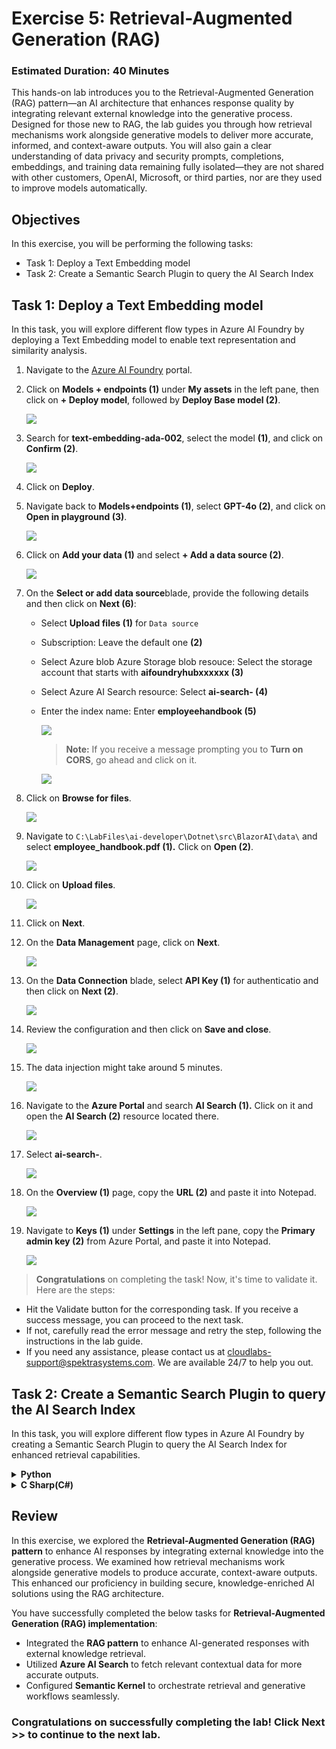 # Exercise 5: Retrieval-Augmented Generation (RAG)

### Estimated Duration: 40 Minutes

This hands-on lab introduces you to the Retrieval-Augmented Generation (RAG) pattern—an AI architecture that enhances response quality by integrating relevant external knowledge into the generative process. Designed for those new to RAG, the lab guides you through how retrieval mechanisms work alongside generative models to deliver more accurate, informed, and context-aware outputs. You will also gain a clear understanding of data privacy and security prompts, completions, embeddings, and training data remaining fully isolated—they are not shared with other customers, OpenAI, Microsoft, or third parties, nor are they used to improve models automatically.

## Objectives
In this exercise, you will be performing the following tasks:
- Task 1: Deploy a Text Embedding model
- Task 2: Create a Semantic Search Plugin to query the AI Search Index

## Task 1: Deploy a Text Embedding model

In this task, you will explore different flow types in Azure AI Foundry by deploying a Text Embedding model to enable text representation and similarity analysis.

1. Navigate to the [Azure AI Foundry](https://ai.azure.com/) portal.
1. Click on **Models + endpoints (1)** under **My assets** in the left pane, then click on **+ Deploy model**, followed by **Deploy Base model (2)**.

    ![](./media/image_007-1.png)
1. Search for **text-embedding-ada-002**, select the model **(1)**, and click on **Confirm (2)**.

    ![](./media/image_084.png)

1. Click on **Deploy**.

1. Navigate back to **Models+endpoints (1)**, select **GPT-4o (2)**, and click on **Open in playground (3)**.

    ![](./media/sk34.png)

1. Click on **Add your data (1)** and select **+ Add a data source (2)**.

    ![](./media/image_085a.png)

1. On the **Select or add data source**blade, provide the following details and then click on **Next (6)**:

    - Select **Upload files (1)** for `Data source`
    - Subscription: Leave the default one **(2)**
    - Select Azure blob Azure Storage blob resouce: Select the storage account that starts with **aifoundryhubxxxxxx (3)**
    - Select Azure AI Search resource: Select **ai-search-<inject key="Deployment ID" enableCopy="false"></inject> (4)** 
    - Enter the index name: Enter **employeehandbook (5)** 
 
      ![](./media/sk35.png)

      >**Note:** If you receive a message prompting you to **Turn on CORS**, go ahead and click on it.

      ![](./media/sk35a.png)      

1. Click on **Browse for files**.

    ![](./media/sk36.png)
  
1. Navigate to `C:\LabFiles\ai-developer\Dotnet\src\BlazorAI\data\` and select **employee_handbook.pdf (1).** Click on **Open (2)**.

    ![](./media/image_087.png)

1. Click on **Upload files**.

    ![](./media/sk37.png)

1. Click on **Next**.

1. On the **Data Management** page, click on **Next**.

    ![](./media/sk38.png)

1. On the **Data Connection** blade, select **API Key (1)** for authenticatio and then click on **Next (2)**.    

    ![](./media/sk39.png)

1. Review the configuration and then click on **Save and close**.

    ![](./media/sk40.png)

1. The data injection might take around 5 minutes.

    ![](./media/sk41.png)

1. Navigate to the **Azure Portal** and search **AI Search (1).** Click on it and open the **AI Search (2)** resource located there.

    ![](./media/image_089.png)

1. Select **ai-search-<inject key="Deployment ID" enableCopy="false"></inject>**.    
    
    ![](./media/image_090.png)

1. On the **Overview (1)** page, copy the **URL (2)** and paste it into Notepad.

    ![](./media/image_091.png)

1. Navigate to **Keys (1)** under **Settings** in the left pane, copy the **Primary admin key (2)** from Azure Portal, and paste it into Notepad.

    ![](./media/image_092.png)

> **Congratulations** on completing the task! Now, it's time to validate it. Here are the steps:

- Hit the Validate button for the corresponding task. If you receive a success message, you can proceed to the next task. 
- If not, carefully read the error message and retry the step, following the instructions in the lab guide.
- If you need any assistance, please contact us at cloudlabs-support@spektrasystems.com. We are available 24/7 to help you out.

<validation step="aba3f1c2-bf55-4ca3-baf6-fcaa280552fa" />  

## Task 2: Create a Semantic Search Plugin to query the AI Search Index

In this task, you will explore different flow types in Azure AI Foundry by creating a Semantic Search Plugin to query the AI Search Index for enhanced retrieval capabilities.

<details>
<summary><strong>Python</strong></summary>

1. Navigate to `Python>src` directory and open **.env (1)** file.

     ![](./media/image_026.png)

1. Paste the **AI search URL** that you copied earlier in the exercise besides `AI_SEARCH_URL` in **.env** file.

     > **Note:** Ensure that every value in the **.env** file is enclosed in **double quotes (")**.

1. Paste the **Primary admin key** that you copied earlier in the exercise besides `AI_SEARCH_KEY`.

     ![](./media/sk42.png)

1. Save the file.

1. Navigate to `Python>src>plugins` directory and create a new file named **ContosoSearchPlugin.py (1)**.

     ![](./media/image_094.png)

1. Add the following code to the file:

     ```
     import json
     import os
     from typing import Dict, List, Any, Optional

     import requests
     from azure.core.credentials import AzureKeyCredential
     from azure.search.documents import SearchClient
     from azure.search.documents.models import VectorizedQuery
     from dotenv import load_dotenv

     class ContosoSearchPlugin:
         def __init__(self):
             load_dotenv()
            
             self.openai_endpoint = os.getenv("AZURE_OPENAI_ENDPOINT")
             self.openai_api_key = os.getenv("AZURE_OPENAI_API_KEY")
             self.embedding_deployment = os.getenv("AZURE_OPENAI_EMBED_DEPLOYMENT_NAME")
             self.embedding_api_version = os.getenv("AZURE_OPENAI_API_VERSION", "2023-05-15")
            
             self.search_endpoint = os.getenv("AI_SEARCH_URL")
             self.search_key = os.getenv("AI_SEARCH_KEY")
             self.search_index_name = os.getenv("AZURE_SEARCH_INDEX", "employeehandbook")
            
             self.search_client = SearchClient(
                 endpoint=self.search_endpoint,
                 index_name=self.search_index_name,
                 credential=AzureKeyCredential(self.search_key)
             )
            
         def generate_embedding(self, text: str) -> List[float]:
             if not text:
                 raise ValueError("Input text cannot be empty")
                
             url = f"{self.openai_endpoint}/openai/deployments/{self.embedding_deployment}/embeddings?api-version={self.embedding_api_version}"
             headers = {
                 "Content-Type": "application/json",
                 "api-key": self.openai_api_key
             }
             payload = {
                 "input": text,
                 "dimensions": 1536  # Standard for text-embedding-ada-002
             }
            
             try:
                 response = requests.post(url, headers=headers, json=payload)
                 response.raise_for_status()
                 embedding_data = response.json()
                 return embedding_data["data"][0]["embedding"]
             except Exception as e:
                 raise Exception(f"Failed to generate embedding: {str(e)}")
        
         def search_documents(self, query: str, top: int = 3) -> List[Dict[str, Any]]:
             try:
                 # Generate embedding for the query
                 query_embedding = self.generate_embedding(query)
                
                 # Create a vectorized query
                 vector_query = VectorizedQuery(
                     vector=query_embedding,
                     k_nearest_neighbors=top,
                     fields="contentVector"
                 )
                
                 # Execute the search
                 results = self.search_client.search(
                     search_text=query,  # Also include text search for hybrid retrieval
                     vector_queries=[vector_query],
                     select=["id", "content", "page_num", "chunk_id"],
                     top=top
                 )
                
                 # Format the results
                 search_results = []
                 for result in results:
                     search_results.append({
                         "id": result["id"],
                         "content": result["content"],
                         "page_num": result.get("page_num", "Unknown"),
                         "chunk_id": result.get("chunk_id", "Unknown"),
                         "score": result["@search.score"]
                     })
                
                 return search_results
                
             except Exception as e:
                 raise Exception(f"Search failed: {str(e)}")
        
         def query_handbook(self, query: str, top: int = 3) -> str:
             try:
                 results = self.search_documents(query, top)
                
                 # Format the results into a nice response
                 if not results:
                     return "No relevant information found in the Contoso Handbook."
                
                 response = f"Here's what I found in the Contoso Handbook about '{query}':\n\n"
                 for i, result in enumerate(results, 1):
                     response += f"Result {i} (Page {result['page_num']}):\n{result['content']}\n\n"
                
                 return response
                
             except Exception as e:
                 return f"Error querying the Contoso Handbook: {str(e)}"
     if __name__ == "__main__":
         search_plugin = ContosoSearchPlugin()
         query = "What is Contoso's vacation policy?"
         result = search_plugin.query_handbook(query)
         print(result)
     ```

1. Save the file.

1. Navigate to `Python>src` directory and open **chat.py (1)** file.

      ![](./media/image_030.png)

1. Add the following code in the `#Import Modules` section of the file.

      ```
      from semantic_kernel.connectors.ai.open_ai import AzureTextEmbedding
      from plugins.ContosoSearchPlugin import ContosoSearchPlugin
      ```

      ![](./media/image_095.png)

1. Add the following code in the `#Challenge 05 - Add Text Embedding service for semantic search` section of the file.

      ```
      text_embedding_service = AzureTextEmbedding(
          deployment_name=os.getenv("AZURE_OPENAI_EMBED_DEPLOYMENT_NAME"),
          api_key=os.getenv("AZURE_OPENAI_API_KEY"),
          endpoint=os.getenv("AZURE_OPENAI_ENDPOINT"),
          service_id="embedding-service"
      )
      kernel.add_service(text_embedding_service)
      logger.info("Text Embedding service added")
      ```

      ![](./media/image_096.png)

      > **Note**: Please refer the screenshots to locate the code in proper position that helps you to avoid indentation error.

1. Add the following code in the `# Challenge 05 - Add Search Plugin` section of the file.

      ```
      kernel.add_plugin(
          ContosoSearchPlugin(),
          plugin_name="ContosoSearch",
      )
      logger.info("Contoso Handbook Search plugin loaded")
      ```

      ![](./media/image_097.png)

      > **Note**: Please refer the screenshots to locate the code in proper position that helps you to avoid indentation error.    

1. In case you encounter any indentation error, use the code from the following URL:

    - Open the provided link in your browser, press Ctrl + A to select all the content, then copy and paste it into Visual Studio Code

      ```
      https://raw.githubusercontent.com/CloudLabsAI-Azure/ai-developer/refs/heads/prod/CodeBase/python/lab-05.py
      ```

1. Save the file.

1. Right click on `Python>src` **(1)** in the left pane and select **Open in Integrated Terminal (2)**.

     ![](./media/image_035.png)

1. Use the following command to run the app:

      ```
      streamlit run app.py
      ```

1. If the app does not open automatically in the browser, you can access it using the following **URL**:

      ```
      http://localhost:8501
      ```

1. Submit the following prompt and see how the AI responds:

      ```
      What are the steps for the Contoso Performance Reviews?
      ```

      ```
      What is Contoso's policy on Data Security?
      ```

      ```
      Who do I contact at Contoso for questions regarding workplace safety?
      ```

1. You will receive a response similar to the one shown below:

      ![](./media/image_098.png)

      ![](./media/image_099.png)

      ![](./media/image_100.png)

</details>

<details>
<summary><strong>C Sharp(C#)</strong></summary>

1. Navigate to `Dotnet>src>BlazorAI` directory and open **appsettings.json (1)** file.

      ![](./media/image_028.png)

1. Paste the **AI search URL** that you copied earlier in the exercise besides `AI_SEARCH_URL` in **appsettings.json** file.

      > **Note:** Ensure that every value in the **appsettings.json** file is enclosed in **double quotes (")**.

1. Paste the **Primary admin key (1)** that you copied earlier in the exercise besides `AI_SEARCH_KEY` **(2)**.

      ![](./media/image_101.png)

1. Save the file.

1. Navigate to `Dotnet>src>BlazorAI>Plugins` directory and create a new file named **ContosoSearchPlugin.cs (1)**.

      ![](./media/image_102.png)

1. Add the following code to the file:

     ```
     using System.ComponentModel;
     using System.Text.Json.Serialization;
     using Azure;
     using Azure.Search.Documents;
     using Azure.Search.Documents.Indexes;
     using Azure.Search.Documents.Models;
     using Microsoft.SemanticKernel;
     using Microsoft.SemanticKernel.Embeddings;
     using System.Text;

     namespace BlazorAI.Plugins
     {
         public class ContosoSearchPlugin
         {
             private readonly ITextEmbeddingGenerationService _textEmbeddingGenerationService;
             private readonly SearchIndexClient _indexClient;

             public ContosoSearchPlugin(IConfiguration configuration)
             {
                 // Create the search index client
                 _indexClient = new SearchIndexClient(
                     new Uri(configuration["AI_SEARCH_URL"]),
                     new AzureKeyCredential(configuration["AI_SEARCH_KEY"]));

                 // Get the embedding service from the kernel
                 var kernelBuilder = Kernel.CreateBuilder();
                 kernelBuilder.AddAzureOpenAITextEmbeddingGeneration(
                     configuration["EMBEDDINGS_DEPLOYMODEL"],
                     configuration["AOI_ENDPOINT"],
                     configuration["AOI_API_KEY"]);
                 var kernel = kernelBuilder.Build();
                 _textEmbeddingGenerationService = kernel.GetRequiredService<ITextEmbeddingGenerationService>();
             }

             [KernelFunction("SearchHandbook")]
             [Description("Searches the Contoso employee handbook for information about company policies, benefits, procedures, or other employee-related questions. Use this when the user asks about company policies, employee benefits, work procedures, or any information that might be in an employee handbook.")]
             public async Task<string> Search(
                 [Description("The user's question about company policies, benefits, procedures or other handbook-related information")] string query)
             {
                 try
                 {
                     // Convert string query to vector embedding
                     ReadOnlyMemory<float> embedding = await _textEmbeddingGenerationService.GenerateEmbeddingAsync(query);

                     // Get client for search operations
                     SearchClient searchClient = _indexClient.GetSearchClient("employeehandbook");

                     // Configure request parameters
                     VectorizedQuery vectorQuery = new(embedding);
                     vectorQuery.Fields.Add("contentVector");  // The vector field in your index
                     vectorQuery.KNearestNeighborsCount = 3;   // Get top 3 matches

                     SearchOptions searchOptions = new()
                     {
                         VectorSearch = new() { Queries = { vectorQuery } },
                         Size = 3  // Return top 3 results
                     };

                     // Perform search request
                     Response<SearchResults<IndexSchema>> response = await searchClient.SearchAsync<IndexSchema>(searchOptions);

                     // Collect search results
                     StringBuilder results = new StringBuilder();
                     await foreach (SearchResult<IndexSchema> result in response.Value.GetResultsAsync())
                     {
                         if (!string.IsNullOrEmpty(result.Document.Content))
                         {
                             results.AppendLine($"Title: {result.Document.Title}");
                             results.AppendLine($"Content: {result.Document.Content}");
                             results.AppendLine();
                         }
                     }

                     return results.Length > 0 
                         ? results.ToString()
                         : "No relevant information found in the employee handbook.";
                 }
                 catch (Exception ex)
                 {
                     return $"Search error: {ex.Message}";
                 }
             }

             private sealed class IndexSchema
             {
                 [JsonPropertyName("content")]
                 public string Content { get; set; }

                 [JsonPropertyName("title")]
                 public string Title { get; set; }

                 [JsonPropertyName("url")]
                 public string Url { get; set; }
             }
         }
     }
     ```

1. Save the file.

1. Navigate to `Dotnet>src>BlazorAI>Components>Pages` directory and open **Chat.razor.cs (1)** file.

      ![](./media/image_038.png)

1. Add the following code in the `// Import Models` section of the file.

     ```
     using Microsoft.SemanticKernel.Connectors.AzureAISearch;
     using Azure;
     using Azure.Search.Documents.Indexes;
     using Microsoft.Extensions.DependencyInjection;
     ```

      ![](./media/image_103.png)

1. Add the following code in the `// Challenge 05 - Register Azure AI Foundry Text Embeddings Generation` section of the file.

     ```
     kernelBuilder.AddAzureOpenAITextEmbeddingGeneration(
         Configuration["EMBEDDINGS_DEPLOYMODEL"]!,
         Configuration["AOI_ENDPOINT"]!,
         Configuration["AOI_API_KEY"]!);
     ```

      ![](./media/image_104.png)

      > **Note**: Please refer the screenshots to locate the code in proper position that helps you to avoid indentation error.

1. Add the following code in the `// Challenge 05 - Register Search Index` section of the file.

     ```
     kernelBuilder.Services.AddSingleton<SearchIndexClient>(sp => 
         new SearchIndexClient(
             new Uri(Configuration["AI_SEARCH_URL"]!), 
             new AzureKeyCredential(Configuration["AI_SEARCH_KEY"]!)
         )
     );

     kernelBuilder.Services.AddSingleton<AzureAISearchVectorStoreRecordCollection<Dictionary<string, object>>>(sp =>
     {
         var searchIndexClient = sp.GetRequiredService<SearchIndexClient>();
         return new AzureAISearchVectorStoreRecordCollection<Dictionary<string, object>>(
             searchIndexClient,
             "employeehandbook"
         );
     });

     kernelBuilder.AddAzureAISearchVectorStore();
     ```

      ![](./media/image_105.png)

      > **Note**: Please refer the screenshots to locate the code in proper position that helps you to avoid indentation error.

1. Add the following code in the `// Challenge 05 - Add Search Plugin` section of the file.

     ```
     var searchPlugin = new ContosoSearchPlugin(Configuration);
     kernel.ImportPluginFromObject(searchPlugin, "HandbookPlugin");
     ```

      ![](./media/image_106.png)

1. In case you encounter any indentation error, use the code from the following URL:

    - Open the provided link in your browser, press Ctrl + A to select all the content, then copy and paste it into Visual Studio Code

        ```
        https://raw.githubusercontent.com/CloudLabsAI-Azure/ai-developer/refs/heads/prod/CodeBase/c%23/lab-05.cs
        ```
1. Save the file.

1. Right-click on `Dotnet>src>Aspire>Aspire.AppHost` **(1)** in the left pane and select **Open in Integrated Terminal (2)**.

      ![](./media/image_040.png)

1. Use the following command to run the app:

     ```
     dotnet run
     ```

1. Open a new tab in the browser and navigate to the link for **blazor-aichat**, i.e. **https://localhost:7118/**.

1. Submit the following prompt and see how the AI responds:

     ```
     What are the steps for the Contoso Performance Reviews?
     ```
     ```
     What is Contoso's policy on Data Security?
     ```
     ```
     Who do I contact at Contoso for questions regarding workplace safety?
     ```

1. You will receive a response similar to the one shown below:

      ![](./media/image_107.png)

      ![](./media/image_108.png)

      ![](./media/image_109.png)

1. Once you receive the response, navigate back to the Visual studio code terminal and then press **Ctrl+C** to stop the build process.

</details>

## Review

In this exercise, we explored the **Retrieval-Augmented Generation (RAG) pattern** to enhance AI responses by integrating external knowledge into the generative process. We examined how retrieval mechanisms work alongside generative models to produce accurate, context-aware outputs. This enhanced our proficiency in building secure, knowledge-enriched AI solutions using the RAG architecture.

You have successfully completed the below tasks for **Retrieval-Augmented Generation (RAG) implementation**:  

- Integrated the **RAG pattern** to enhance AI-generated responses with external knowledge retrieval.  
- Utilized **Azure AI Search** to fetch relevant contextual data for more accurate outputs.  
- Configured **Semantic Kernel** to orchestrate retrieval and generative workflows seamlessly.  

### Congratulations on successfully completing the lab! Click Next >> to continue to the next lab.
